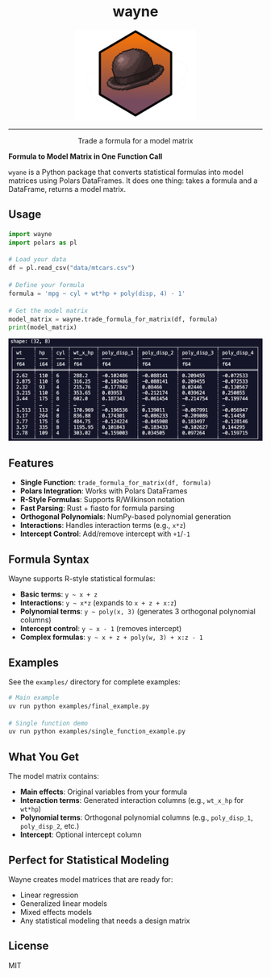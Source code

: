 <h1 align="center">wayne</h1>

<p align="center">
  <img src="img/wyane_img.svg" alt="logo" width="240">
</p>

---
<p align="center">Trade a formula for a model matrix</p>

**Formula to Model Matrix in One Function Call**

`wyane` is a Python package that converts statistical formulas into model matrices using Polars DataFrames. It does one thing: takes a formula and a DataFrame, returns a model matrix.

## Usage

```python
import wayne
import polars as pl

# Load your data
df = pl.read_csv("data/mtcars.csv")

# Define your formula
formula = 'mpg ~ cyl + wt*hp + poly(disp, 4) - 1'

# Get the model matrix
model_matrix = wayne.trade_formula_for_matrix(df, formula)
print(model_matrix)
```

<p align="center">
  <img src="img/wayne_output.png" alt="logo" width="640">
</p>

## Features

- **Single Function**: `trade_formula_for_matrix(df, formula)`
- **Polars Integration**: Works with Polars DataFrames
- **R-Style Formulas**: Supports R/Wilkinson notation
- **Fast Parsing**: Rust + fiasto for formula parsing
- **Orthogonal Polynomials**: NumPy-based polynomial generation
- **Interactions**: Handles interaction terms (e.g., `x*z`)
- **Intercept Control**: Add/remove intercept with `+1`/`-1`

## Formula Syntax

Wayne supports R-style statistical formulas:

- **Basic terms**: `y ~ x + z`
- **Interactions**: `y ~ x*z` (expands to `x + z + x:z`)
- **Polynomial terms**: `y ~ poly(x, 3)` (generates 3 orthogonal polynomial columns)
- **Intercept control**: `y ~ x - 1` (removes intercept)
- **Complex formulas**: `y ~ x + z + poly(w, 3) + x:z - 1`

## Examples

See the `examples/` directory for complete examples:

```bash
# Main example
uv run python examples/final_example.py

# Single function demo
uv run python examples/single_function_example.py
```

## What You Get

The model matrix contains:
- **Main effects**: Original variables from your formula
- **Interaction terms**: Generated interaction columns (e.g., `wt_x_hp` for `wt*hp`)
- **Polynomial terms**: Orthogonal polynomial columns (e.g., `poly_disp_1`, `poly_disp_2`, etc.)
- **Intercept**: Optional intercept column

## Perfect for Statistical Modeling

Wayne creates model matrices that are ready for:
- Linear regression
- Generalized linear models
- Mixed effects models
- Any statistical modeling that needs a design matrix

## License

MIT
